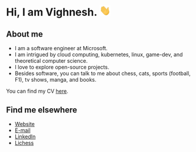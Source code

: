 # Hi, I am Vighnesh. <img src="./assets/wave.gif" width="30px" />

## About me

- I am a software engineer at Microsoft.
- I am intrigued by cloud computing, kubernetes, linux, game-dev, and theoretical computer science.
- I love to explore open-source projects. 
- Besides software, you can talk to me about chess, cats, sports (football, F1), tv shows, manga, and books.

You can find my CV [here](https://v-shenoy.com/cv.pdf).

## Find me elsewhere
- [Website](https://v-shenoy.com/)
- [E-mail](mailto:vighneshq@gmail.com)
- [LinkedIn](https://www.linkedin.com/in/v-shenoy)
- [Lichess](https://lichess.org/@/v-shenoy)
